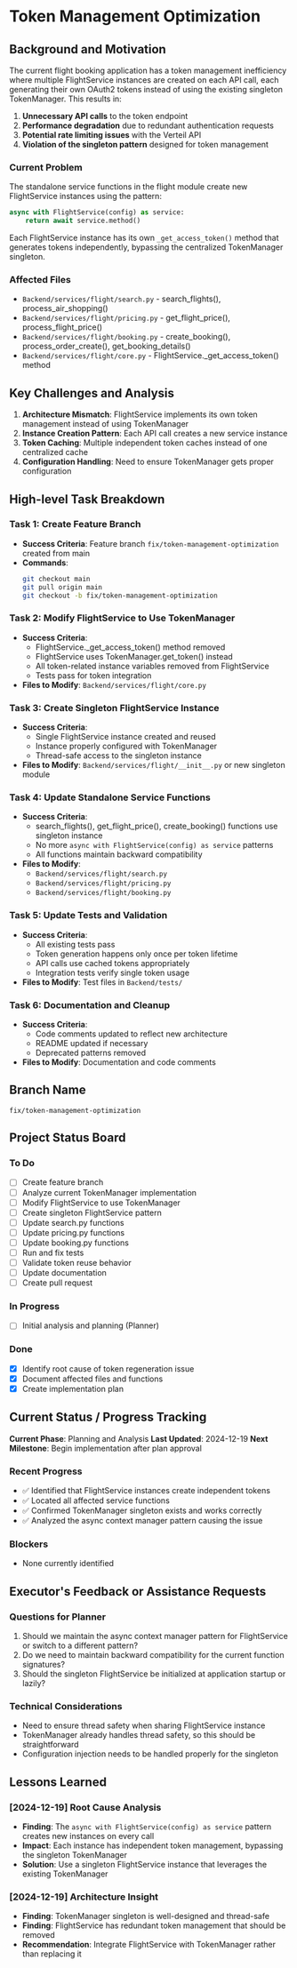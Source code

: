 # Token Management Optimization

## Background and Motivation

The current flight booking application has a token management inefficiency where multiple FlightService instances are created on each API call, each generating their own OAuth2 tokens instead of using the existing singleton TokenManager. This results in:

1. **Unnecessary API calls** to the token endpoint
2. **Performance degradation** due to redundant authentication requests
3. **Potential rate limiting issues** with the Verteil API
4. **Violation of the singleton pattern** designed for token management

### Current Problem

The standalone service functions in the flight module create new FlightService instances using the pattern:
```python
async with FlightService(config) as service:
    return await service.method()
```

Each FlightService instance has its own `_get_access_token()` method that generates tokens independently, bypassing the centralized TokenManager singleton.

### Affected Files
- `Backend/services/flight/search.py` - search_flights(), process_air_shopping()
- `Backend/services/flight/pricing.py` - get_flight_price(), process_flight_price()
- `Backend/services/flight/booking.py` - create_booking(), process_order_create(), get_booking_details()
- `Backend/services/flight/core.py` - FlightService._get_access_token() method

## Key Challenges and Analysis

1. **Architecture Mismatch**: FlightService implements its own token management instead of using TokenManager
2. **Instance Creation Pattern**: Each API call creates a new service instance
3. **Token Caching**: Multiple independent token caches instead of one centralized cache
4. **Configuration Handling**: Need to ensure TokenManager gets proper configuration

## High-level Task Breakdown

### Task 1: Create Feature Branch
- **Success Criteria**: Feature branch `fix/token-management-optimization` created from main
- **Commands**: 
  ```bash
  git checkout main
  git pull origin main
  git checkout -b fix/token-management-optimization
  ```

### Task 2: Modify FlightService to Use TokenManager
- **Success Criteria**: 
  - FlightService._get_access_token() method removed
  - FlightService uses TokenManager.get_token() instead
  - All token-related instance variables removed from FlightService
  - Tests pass for token integration
- **Files to Modify**: `Backend/services/flight/core.py`

### Task 3: Create Singleton FlightService Instance
- **Success Criteria**:
  - Single FlightService instance created and reused
  - Instance properly configured with TokenManager
  - Thread-safe access to the singleton instance
- **Files to Modify**: `Backend/services/flight/__init__.py` or new singleton module

### Task 4: Update Standalone Service Functions
- **Success Criteria**:
  - search_flights(), get_flight_price(), create_booking() functions use singleton instance
  - No more `async with FlightService(config) as service` patterns
  - All functions maintain backward compatibility
- **Files to Modify**: 
  - `Backend/services/flight/search.py`
  - `Backend/services/flight/pricing.py`
  - `Backend/services/flight/booking.py`

### Task 5: Update Tests and Validation
- **Success Criteria**:
  - All existing tests pass
  - Token generation happens only once per token lifetime
  - API calls use cached tokens appropriately
  - Integration tests verify single token usage
- **Files to Modify**: Test files in `Backend/tests/`

### Task 6: Documentation and Cleanup
- **Success Criteria**:
  - Code comments updated to reflect new architecture
  - README updated if necessary
  - Deprecated patterns removed
- **Files to Modify**: Documentation and code comments

## Branch Name
`fix/token-management-optimization`

## Project Status Board

### To Do
- [ ] Create feature branch
- [ ] Analyze current TokenManager implementation
- [ ] Modify FlightService to use TokenManager
- [ ] Create singleton FlightService pattern
- [ ] Update search.py functions
- [ ] Update pricing.py functions  
- [ ] Update booking.py functions
- [ ] Run and fix tests
- [ ] Validate token reuse behavior
- [ ] Update documentation
- [ ] Create pull request

### In Progress
- [ ] Initial analysis and planning (Planner)

### Done
- [x] Identify root cause of token regeneration issue
- [x] Document affected files and functions
- [x] Create implementation plan

## Current Status / Progress Tracking

**Current Phase**: Planning and Analysis
**Last Updated**: 2024-12-19
**Next Milestone**: Begin implementation after plan approval

### Recent Progress
- ✅ Identified that FlightService instances create independent tokens
- ✅ Located all affected service functions
- ✅ Confirmed TokenManager singleton exists and works correctly
- ✅ Analyzed the async context manager pattern causing the issue

### Blockers
- None currently identified

## Executor's Feedback or Assistance Requests

### Questions for Planner
1. Should we maintain the async context manager pattern for FlightService or switch to a different pattern?
2. Do we need to maintain backward compatibility for the current function signatures?
3. Should the singleton FlightService be initialized at application startup or lazily?

### Technical Considerations
- Need to ensure thread safety when sharing FlightService instance
- TokenManager already handles thread safety, so this should be straightforward
- Configuration injection needs to be handled properly for the singleton

## Lessons Learned

### [2024-12-19] Root Cause Analysis
- **Finding**: The `async with FlightService(config) as service` pattern creates new instances on every call
- **Impact**: Each instance has independent token management, bypassing the singleton TokenManager
- **Solution**: Use a singleton FlightService instance that leverages the existing TokenManager

### [2024-12-19] Architecture Insight
- **Finding**: TokenManager singleton is well-designed and thread-safe
- **Finding**: FlightService has redundant token management that should be removed
- **Recommendation**: Integrate FlightService with TokenManager rather than replacing it